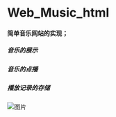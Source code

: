 # Web_Music_html
#### 简单音乐网站的实现；
##### 音乐的展示
##### 音乐的点播
##### 播放记录的存储
![图片](http://image.baidu.com/search/detail?ct=503316480&z=undefined&tn=baiduimagedetail&ipn=d&word=html%20css&step_word=&ie=utf-8&in=&cl=2&lm=-1&st=undefined&hd=undefined&latest=undefined&copyright=undefined&cs=2529131955,2387568803&os=1322461047,2423917451&simid=3288687125,47597022&pn=1&rn=1&di=90640&ln=1921&fr=&fmq=1593419621281_R&fm=&ic=undefined&s=undefined&se=&sme=&tab=0&width=undefined&height=undefined&face=undefined&is=0,0&istype=0&ist=&jit=&bdtype=0&spn=0&pi=0&gsm=0&objurl=http%3A%2F%2Fblog.sanyejun.com%2Fwp-content%2Fuploads%2F2015%2F12%2F1328692859710.jpg&rpstart=0&rpnum=0&adpicid=0&force=undefined)

